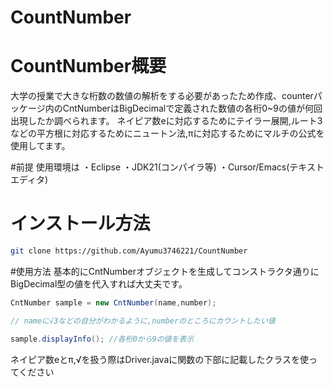 # CountNumber

# CountNumber概要
大学の授業で大きな桁数の数値の解析をする必要があったため作成、counterパッケージ内のCntNumberはBigDecimalで定義された数値の各桁0~9の値が何回出現したか調べられます。
ネイピア数eに対応するためにテイラー展開,ルート3などの平方根に対応するためにニュートン法,πに対応するためにマルチの公式を使用してます。

#前提
使用環境は
・Eclipse
・JDK21(コンパイラ等)
・Cursor/Emacs(テキストエディタ)

# インストール方法

```bash
git clone https://github.com/Ayumu3746221/CountNumber

```

#使用方法
基本的にCntNumberオブジェクトを生成してコンストラクタ通りにBigDecimal型の値を代入すれば大丈夫です。

```java
CntNumber sample = new CntNumber(name,number);

// nameに√3などの自分がわかるように,numberのところにカウントしたい値

sample.displayInfo(); //各桁0から9の値を表示
```

ネイピア数eとπ,√を扱う際はDriver.javaに関数の下部に記載したクラスを使ってください
